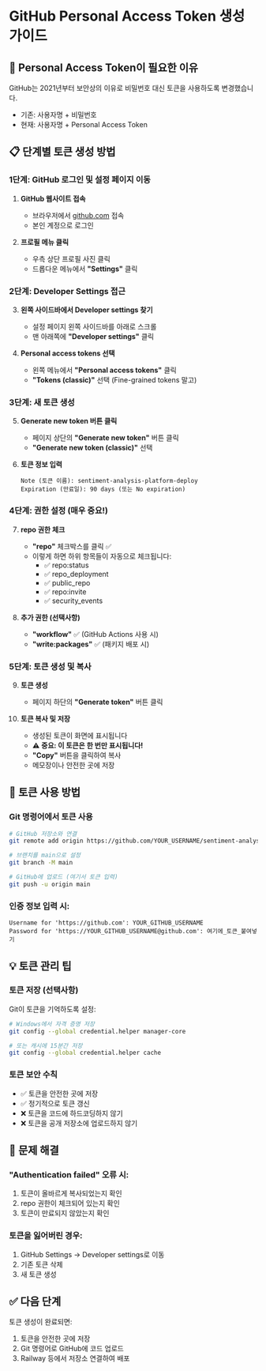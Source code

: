 # GitHub Personal Access Token 생성 가이드

## 🔐 Personal Access Token이 필요한 이유

GitHub는 2021년부터 보안상의 이유로 비밀번호 대신 토큰을 사용하도록 변경했습니다.
- 기존: 사용자명 + 비밀번호
- 현재: 사용자명 + Personal Access Token

## 📋 단계별 토큰 생성 방법

### 1단계: GitHub 로그인 및 설정 페이지 이동

1. **GitHub 웹사이트 접속**
   - 브라우저에서 [github.com](https://github.com) 접속
   - 본인 계정으로 로그인

2. **프로필 메뉴 클릭**
   - 우측 상단 프로필 사진 클릭
   - 드롭다운 메뉴에서 **"Settings"** 클릭

### 2단계: Developer Settings 접근

3. **왼쪽 사이드바에서 Developer settings 찾기**
   - 설정 페이지 왼쪽 사이드바를 아래로 스크롤
   - 맨 아래쪽에 **"Developer settings"** 클릭

4. **Personal access tokens 선택**
   - 왼쪽 메뉴에서 **"Personal access tokens"** 클릭
   - **"Tokens (classic)"** 선택 (Fine-grained tokens 말고)

### 3단계: 새 토큰 생성

5. **Generate new token 버튼 클릭**
   - 페이지 상단의 **"Generate new token"** 버튼 클릭
   - **"Generate new token (classic)"** 선택

6. **토큰 정보 입력**
   ```
   Note (토큰 이름): sentiment-analysis-platform-deploy
   Expiration (만료일): 90 days (또는 No expiration)
   ```

### 4단계: 권한 설정 (매우 중요!)

7. **repo 권한 체크**
   - **"repo"** 체크박스를 클릭 ✅
   - 이렇게 하면 하위 항목들이 자동으로 체크됩니다:
     - ✅ repo:status
     - ✅ repo_deployment
     - ✅ public_repo
     - ✅ repo:invite
     - ✅ security_events

8. **추가 권한 (선택사항)**
   - **"workflow"** ✅ (GitHub Actions 사용 시)
   - **"write:packages"** ✅ (패키지 배포 시)

### 5단계: 토큰 생성 및 복사

9. **토큰 생성**
   - 페이지 하단의 **"Generate token"** 버튼 클릭

10. **토큰 복사 및 저장**
    - 생성된 토큰이 화면에 표시됩니다
    - **⚠️ 중요: 이 토큰은 한 번만 표시됩니다!**
    - **"Copy"** 버튼을 클릭하여 복사
    - 메모장이나 안전한 곳에 저장

## 🔑 토큰 사용 방법

### Git 명령어에서 토큰 사용

```bash
# GitHub 저장소와 연결
git remote add origin https://github.com/YOUR_USERNAME/sentiment-analysis-platform.git

# 브랜치를 main으로 설정
git branch -M main

# GitHub에 업로드 (여기서 토큰 입력)
git push -u origin main
```

### 인증 정보 입력 시:
```
Username for 'https://github.com': YOUR_GITHUB_USERNAME
Password for 'https://YOUR_GITHUB_USERNAME@github.com': 여기에_토큰_붙여넣기
```

## 💡 토큰 관리 팁

### 토큰 저장 (선택사항)
Git이 토큰을 기억하도록 설정:
```bash
# Windows에서 자격 증명 저장
git config --global credential.helper manager-core

# 또는 캐시에 15분간 저장
git config --global credential.helper cache
```

### 토큰 보안 수칙
- ✅ 토큰을 안전한 곳에 저장
- ✅ 정기적으로 토큰 갱신
- ❌ 토큰을 코드에 하드코딩하지 않기
- ❌ 토큰을 공개 저장소에 업로드하지 않기

## 🚨 문제 해결

### "Authentication failed" 오류 시:
1. 토큰이 올바르게 복사되었는지 확인
2. repo 권한이 체크되어 있는지 확인
3. 토큰이 만료되지 않았는지 확인

### 토큰을 잃어버린 경우:
1. GitHub Settings → Developer settings로 이동
2. 기존 토큰 삭제
3. 새 토큰 생성

## ✅ 다음 단계

토큰 생성이 완료되면:
1. 토큰을 안전한 곳에 저장
2. Git 명령어로 GitHub에 코드 업로드
3. Railway 등에서 저장소 연결하여 배포